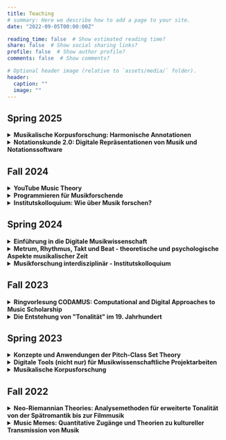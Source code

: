 ```yaml
---
title: Teaching
# summary: Here we describe how to add a page to your site.
date: "2022-09-05T00:00:00Z"

reading_time: false  # Show estimated reading time?
share: false  # Show social sharing links?
profile: false  # Show author profile?
comments: false  # Show comments?

# Optional header image (relative to `assets/media/` folder).
header:
  caption: ""
  image: ""
---
```

## Spring 2025

<details>
  <summary>
    <b>Musikalische Korpusforschung: Harmonische Annotationen</b>
  </summary>
  Musikalische Korpusforschung beschreibt die Analyse von Musik auf der Grundlage von großen Datensätzen ("Korpora") von digital kodierter Notation oder Audioaufnahmen. Harmonische Annotation ist ein Prozess, der für Abschnitte in der Musik  bestimmt, welche Harmonien (oder Akkorde oder Tonarten) vorliegen. Dies kann entweder manuell oder automatisch geschehen. Beides ist mit gewissen Vorteilen und Schwierigkeiten behaftet. Das Seminar wird eine Vielzahl von Beispielen kennenlernen, sich mit der Frage beschäftigen, wie man Harmonie annotieren kann, und kritisch diskutieren, wie man mit Mehrdeutigkeiten und subjektiven Wahrnehmungen umzugehen könnte.
</details>
<details>
  <summary>
    <b>Notationskunde 2.0: Digitale Repräsentationen von Musik und Notationssoftware</b>
  </summary>
  Musik kann in vielfältiger Weise notiert werden. Dabei ist immer klar, dass Notation bestimmte Aspekte und Parameter herausgreift und andere vernachlässigt. Im Kontext westlicher Notation haben sich gewisse Standards herausgebildet, die die Grundlage für Aufführungspraxis und Notenedition bilden. Etwa seit der Mitte des 20. Jahrhunderts wird Computersoftware zum Setzen von Noten eingesetzt und die Entwicklung der verschiedenen Programme bietet einen spannenden Einblick in diese Prozesse. Im Seminar werden wir einen Überblick über historische Musiknotationssoftware erarbeiten und - in Kooperation mit dem Retro Computing Lab - praktische Erfahrungen sammeln. Wir werden diskutieren, was es heißt, Musik schriftlich zu fixieren und verstehen, wie man bestimmte (aber nicht alle) musikalischen Parameter so fassen kann, dass sie selbst ein Computer verstehen kann.
</details>

## Fall 2024

<details>
  <summary>
    <b>YouTube Music Theory</b>
  </summary>
  Seit einiger Zeit kann man das Phänomen der so genannten "Public Music Theory" beobachten, also der Musiktheorie außerhalb von Klassenzimmern und universitären Seminaren. Eine besondere Rolle spielen dabei Social Media, insbesondere YouTube und in letzter Zeit auch zunehmend TikTok. Welche Themen werden dort besprochen? Welches Repertoire wird analysiert und diskutiert? Welche Terminologien werden benutzt? Welche Zielgruppen werden addressiert? Welche Hintergründe habend die Akteure? Diesen und weiteren Fragen soll in diesem Seminar nachgegangen werden. 
</details>
<details>
  <summary>
    <b>Programmieren für Musikforschende</b>
  </summary>
  Die Strukturhaftigkeit von Musik legt algorithmische Betrachtungen nahe. In diesem Seminar werden Grundbegriffe des Programmierens anhand von musikalischen Konzepten eingeführt und praktisch erprobt. Dabei stehen insbesondere die Kodierung und die Generierung von Musik im Vordergrund. Vorkenntnisse, die über elementare Musiktheorie hinausgehen, sind nicht erforderlich. 
</details>
<details>
  <summary><b>Institutskolloquium: Wie über Musik forschen?</b></summary>
  Unser Institut trägt "Musikforschung" im Namen, aber die Frage, wie Musik eigentlich erforscht werden kann und wird hat viele Antworten. Das Institutskolloquium im Wintersemester 2024/25 versucht sich an einem Überblick der verschiedenen Themen und Ansätze in Würzburg, und nimmt dabei möglichst viele Facetten von Musikforschungstätigkeit in den Blick - von Referaten über Bachelor- und Masterarbeiten bishin zu Dissertationen und großen Forschungsprojekten. Dazu werden wir uns verschiedener methodischer Formate bedienen, wie etwa Literaturrecherche, Interviews, Fragebögen und Ortsbegehungen, und diese qualitativ auswerten.
</details>

## Spring 2024

<details>
  <summary>
    <b>Einführung in die Digitale Musikwissenschaft</b>
  </summary>
  Diese Einführung bietet einen Überblick über die Geschichte, 
  Forschungsfragen und Methoden der digitalen Musikwissenschaft.
  Dabei werden verschiedene Bereiche wie digitale Edition, 
  Korpusforschung und digitale Methoden für die Musikanalyse berücksichtigt.
  Neben der Kenntnis zentraler Konzepte der digitalen Musikwissenschaft 
  erhalten Studierende einen Einblick in aktuelle Forschung und lernen 
  wichtige Publikationen und digitale Methoden kennen.

  - <a href="https://wuestudy.zv.uni-wuerzburg.de:443/qisserver/pages/startFlow.xhtml?_flowId=detailView-flow&unitId=173816&periodId=292&navigationPosition=hisinoneLehrorganisation,examEventOverviewOwn" target="_blank">Link in WueStudy</a>
</details>
<details>
  <summary>
    <b>Metrum, Rhythmus, Takt und Beat - theoretische und psychologische Aspekte musikalischer Zeit</a></b>
  </summary>
    Musik ist eine Kunst, die sich in der Zeit entfaltet und musiktheoretische und
    -analytische Beschreibungen der temporalen Organisation von Musik benutzen eine
    Vielzahl von Begriffen, um diesem Phänomen näher zu kommen. 
    In diesem Seminar werden wir eine Reihe verschiedener jüngerer Ansätze kennen lernen.
    Eine zentrale Frage dabei ist, wie theoretische Modelle mit wahrnehmungspsychologischen
    Erkenntnissen zusammenhängen. Ziel des Seminars ist es, einen Überblick über 
    neuere Rhythmustheorien zu erhalten und in Musikanalysen auch die zeitliche Dimension
    einbeziehen zu können. 

  - <a href="https://wuestudy.zv.uni-wuerzburg.de:443/qisserver/pages/startFlow.xhtml?_flowId=detailView-flow&unitId=173726&periodId=292&navigationPosition=hisinoneLehrorganisation,examEventOverviewOwn" target="_blank">Link in WueStudy</a>
</details>
<details>
  <summary>
    <b>Musikforschung interdisziplinär - Institutskolloquium</b>
  </summary>
  Mit Elena Ungeheuer und Melanie Wald-Fuhrmann (Frankfurt a. M.)

  - <a href="https://wuestudy.zv.uni-wuerzburg.de:443/qisserver/pages/startFlow.xhtml?_flowId=detailView-flow&unitId=173721&periodId=292&navigationPosition=hisinoneLehrorganisation,examEventOverviewOwn" target="_blank">Link in WueStudy</a>
</details>

## Fall 2023

<details>
  <summary>
    <b>Ringvorlesung CODAMUS: Computational and Digital Approaches to Music Scholarship</b>
  </summary>
  As musicologists continue to explore new ways of analyzing, understanding, and creating music through the use of digital methods and computational models, new questions and avenues for research and scholarship arise. CODAMUS aims at providing a glimpse into the exciting intersections of music and technology.

  In its first installment during the fall term in 2023, CODAMUS hosts 14 distinguished international speakers. The spectrum of their topics is diverse and ranges from the use of computational tools for analyzing musical structures to the impact of artificial intelligence and machine learning on music composition and performance. Among these topics, we will also explore the role of digital editions in music scholarship through which musicologists are now able to access and study historical manuscripts and printed music in innovative ways.

  Through these discussions, we hope to provide a platform for interdisciplinary dialogue and thought-provoking conversation between musicologists, computer scientists, and musicians. Our aim is to generate new insights into the state-of-the art music scholarship and spark new ideas for collaboration and innovation. We invite you to join us and take part in this exciting exploration of music and technology.
</details>
<details>
  <summary>
    <b>Die Entstehung von "Tonalität" im 19. Jahrhundert</b>
  </summary>
  Obwohl "Tonalität" zu einem der zentralen Begriffe der Musiktheorie gehört,
  ist er noch nicht besonders alt. Gestützt auf die Lektüre von Thomas Christensens _Stories of Tonality in the age of François-Joseph Fétis_ (2019)
  beleuchtet das Seminar den historischen Kontext der Genese des Tonalitätskonzeptes. 
</details>

## Spring 2023
<details>
<summary><b>Konzepte und Anwendungen der Pitch-Class Set Theory</b></summary>
Kompositorische Verfahren der seriellen Musik (z.B. Zwölftontechnik) gründeten nicht nur auf einer neuartigen Auffassung von musikalischem Zusammenhang, sie setzten auch das Beschreibungs- und Erklärungspotential herkömmlicher Analysemethoden außer Kraft. Die in der zweiten Hälfte des 20. Jahrhunderts von Rahn und Forte, zwei prominenten Vertretern der amerikanischen Musiktheorie, entwickelten Pitch-Class Set Theory stellt konkrete Konzepte bereit, mit denen sich atonale Kompositionen analytisch fassen lassen. In diesem Seminar werden wir die Grundbegriffe der PCST kennen lernen und sie analytisch erproben. Dabei wird deutlich werden, inwiefern sie auch sinnvoll für die Analyse tonaler Kompositionen angewandt werden können.
</details>
<details>
<summary><b>Digitale Tools (nicht nur) für Musikwissenschaftliche Projektarbeiten</b></summary>
  Wissenschaftliches Arbeiten, insbesondere musikwissenschaftliches Arbeiten, erfordert in zunehmendem Maße die Anwendung und Beherrschung digitaler Werkzeuge und Methoden. Diese reichen von kollaborativen Schreibumgebungen (_GoogleDocs_, _HackMD_, _Overleaf_) über Literaturverwaltungsprogramme (_Zotero_) bis hin zur Software zur Notation (_MuseScore_) und Analyse (_SonicVisualizer_) von Musik oder zur Versionierung von Hausarbeiten (_Git_) sowie Strategien zur Projektorganisation. Dieses Seminar führt eine Vielzahl von nützlichen Tools ein, welche uns bei unserer (musik)wissenschaftlichen Arbeit unterstützen können. Ziel ist es, einen souveränen Umgang durch praktische Anwendung zu erlangen und gleichzeitig einen kritischen Blick auf derartige Werkzeuge und ihre Vor- und Nachteile zu entwickeln.
</details>
<details>
<summary><b>Musikalische Korpusforschung</b></summary>
In den letzten Jahrzehnten hat sich die "Musikalische Korpusforschung" von einer Nischendisziplin in eine veritable Forschungsrichtung gewandelt. Der stete Zuwachs von digital(isiert)en musikalischen Daten sowie die Anwendung und Entwicklung von modernen Verfahren aus den Bereichen Informatik, Machine Learning und Data Science ermöglichen es nun, sowohl tradierte musikwissenschaftliche Fragestellungen in neuem Licht zu betrachten, als auch völlig neue Forschungsansätze zu verfolgen. Zudem ermöglicht es der allgemeine methodische Ansatz der Korpusforschung, traditionelle Grenzen innerhalb der Musikwissenschaft (historisch/systematisch/ethnologisch/...) zu überwinden, ohne jedoch die jeweiligen spezifischen Gesichtspunkte aus dem Blick zu verlieren. Dieses Seminar bietet einen grundlegenden Überblick und eine praktische Einführung in die Thematik. Anhand einer Reihe von Fallstudien sollen zentrale Themenbereiche und Methoden demonstriert, ausprobiert und kritisch reflektiert werden.
</details>

## Fall 2022

<details>
  <summary><b>Neo-Riemannian Theories: Analysemethoden für erweiterte Tonalität von der Spätromantik bis zur Filmmusik</b></summary>
  Eine Vielzahl von harmonischen Phänomenen im ausgehenden 19. Jahrhundert bringt traditionelle Theorien von Harmonik in Erklärungsnot. Dies trifft insbesondere auf Beziehungen von Dreiklängen zu, welche nicht (nur) durch Zugehörigkeit zu einer gemeinsamen Tonart gestiftet werden. In dieser Veranstaltung wird die sogenannte “Neo-Riemannian Theory” eingeführt, ihre historischen Vorläufer diskutiert und ihre Anwendung auf ebendiese Problemfälle geübt. Über das romantische Repertoire hinaus (z.B. Franz Schubert, Richard Wagner, Hugo Wolf) werden wir auch Beispiele aus der Filmmusik (z.B. John Williams, Howard Shore) und neueren minimalistischen Richtungen (Nils Frahm, Hania Rani, Ludovico Einaudi) in den Blick nehmen.
</details>

<details>
  <summary><b>Music Memes: Quantitative Zugänge und Theorien zu kultureller Transmission von Musik</b></summary>
  Damit sich so etwas wie "Stil" herausbilden kann, müssen sich musikalische Ideen verbreiten können, sei es von Motiv zu Motiv innerhalb eines Stücks, von Komponistin zu Komponist, von Performer zu Zuhörern, oder durch Notations- oder Aufnahmetraditionen sowie Formen oraler Transmission von Musik. Ausgehend von dem Stilkonzept des amerikanischen Musikforschers Leonard B. Meyer und anknüpfend an jüngere Forschung im Bereich der kulturellen Evolution und Memetik werden wir verschiedene Studien rezipieren, welche zum Ziel haben, musikalische Transmissionsprozesse zu modellieren. Neben der kritischen Lektüren und Diskussion werden wir auch selbst einfache Modelle am Computer nachbauen, um sowohl ein tieferes Verständnis der theoretischen Voraussetzungen zu entwickeln als auch eigene praktische Erfahrungen zu sammeln.
</details>
